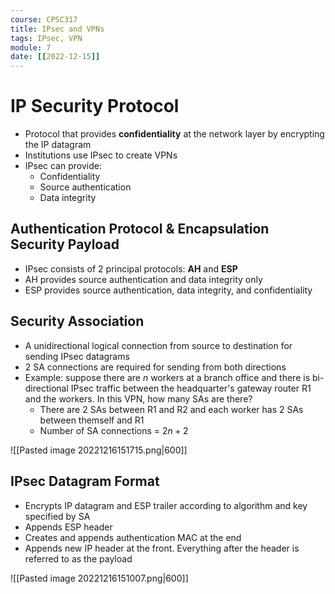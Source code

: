 ```yaml
---
course: CPSC317
title: IPsec and VPNs
tags: IPsec, VPN
module: 7
date: [[2022-12-15]]
---
```


# IP Security Protocol
- Protocol that provides **confidentiality** at the network layer by encrypting the IP datagram
- Institutions use IPsec to create VPNs
- IPsec can provide:
    - Confidentiality
    - Source authentication
    - Data integrity

## Authentication Protocol & Encapsulation Security Payload
- IPsec consists of 2 principal protocols: **AH** and **ESP**
- AH provides source authentication and data integrity only
- ESP provides source authentication, data integrity, and confidentiality

## Security Association
- A unidirectional logical connection from source to destination for sending IPsec datagrams
- 2 SA connections are required for sending from both directions
- Example: suppose there are $n$ workers at a branch office and there is bi-directional IPsec traffic between the headquarter's gateway router R1 and the workers. In this VPN, how many SAs are there?
    - There are 2 SAs between R1 and R2 and each worker has 2 SAs between themself and R1
    - Number of SA connections = $2n + 2$

![[Pasted image 20221216151715.png|600]]

## IPsec Datagram Format
- Encrypts IP datagram and ESP trailer according to algorithm and key specified by SA
- Appends ESP header
- Creates and appends authentication MAC at the end
- Appends new IP header at the front. Everything after the header is referred to as the payload

![[Pasted image 20221216151007.png|600]]